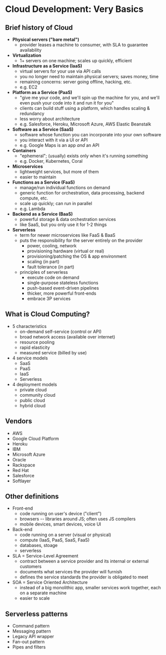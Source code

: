 # Cloud Development: Very Basics

## Brief history of Cloud
- __Physical servers ("bare metal")__
  - provider leases a machine to consumer, with SLA to guarantee availability
- __Virtualization__
  - 1+ servers on one machine; scales up quickly, efficient
- __Infrastructure as a Service (IaaS)__
  - virtual servers for your use via API calls
  - you no longer need to maintain physical servers; saves money, time
  - remaining concerns: server going offline, hacking, etc.
  - e.g. EC2
- __Platform as a Service (PaaS)__
  - "give me your code, and we'll spin up the machine for you, and we'll even push your code into it and run it for you"
  - clients can build stuff using a platform, which handles scaling & redundancy
  - less worry about architecture
  - e.g. Salesforce, Heroku, Microsoft Azure, AWS Elastic Beanstalk
- __Software as a Service (SaaS)__
  - software whose function you can incorporate into your own software
  - you interact with it via a UI or API
  - e.g. Google Maps is an app _and_ an API
- __Containers__
  - "ephemeral"; (usually) exists only when it's running something
  - e.g. Docker, Kubernetes, Coral
- __Microservices__
  - lightweight services, but more of them
  - easier to maintain
- __Functions as a Service (FaaS)__
  - manage/run individual functions on demand
  - generic function for orchestration, data processing, backend compute, etc.
  - scale up quickly; can run in parallel
  - e.g. Lambda
- __Backend as a Service (BaaS)__
  - powerful storage & data orchestration services
  - like SaaS, but you only use it for 1-2 things
- __Serverless__
  - term for newer microservices like FaaS & BaaS
  - puts the responsibility for the server entirely on the provider
    - power, cooling, network
    - provisioning hardware (virtual or real)
    - provisioning/patching the OS & app environment
    - scaling (in part)
    - fault tolerance (in part)
  - principles of serverless
  	- execute code on demand
  	- single-purpose stateless functions
  	- push-based event-driven pipelines
  	- thicker, more powerful front-ends
  	- embrace 3P services

## What is Cloud Computing?
- 5 characteristics
  - on-demand self-service (control or API)
  - broad network access (available over internet)
  - resource pooling
  - rapid elasticity
  - measured service (billed by use)
- 4 service models
  - SaaS
  - PaaS
  - IaaS
  - Serverless
- 4 deployment models
  - private cloud
  - community cloud
  - public cloud
  - hybrid cloud

## Vendors
- AWS
- Google Cloud Platform
- Heroku
- IBM
- Microsoft Azure
- Oracle
- Rackspace
- Red Hat
- Salesforce
- Softlayer

## Other definitions
- Front-end
  - code running on user's device ("client")
  - browsers -- libraries around JS; often uses JS compilers
  - mobile devices, smart devices, voice UI
- Back-end
  - code running on a server (visual or physical)
  - compute (IaaS, PaaS, SaaS, FaaS)
  - databases, stoage
  - serverless
- SLA = Service-Level Agreement
  - contract between a service provider and its internal or external customers
  - documents what services the provider will furnish
  - defines the service standards the provider is obligated to meet
- SOA = Service Oriented Architecture
  - instead of a big monolithic app, smaller services work together, each on a separate machine
  - easier to scale

## Serverless patterns
- Command pattern
- Messaging pattern
- Legacy API wrapper
- Fan-out pattern
- Pipes and filters